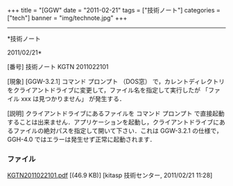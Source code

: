 ﻿+++
title = "[GGW"
date = "2011-02-21"
tags = ["技術ノート"]
categories = ["tech"]
banner = "img/technote.jpg"
+++

-----------------------------------------------------------------------------------------------------------------------------

*技術ノート

2011/02/21*


[番号]
技術ノート KGTN 2011022101

[現象]
[GGW-3.2.1] コマンド プロンプト （DOS窓）
で，カレントディレクトリをクライアントドライブに変更して，ファイル名を指定して実行したが
「ファイル xxx は見つかりません」 が発生する．

[説明]
クライアントドライブにあるファイルを コマンド プロンプト
で直接起動することは出来ません．アプリケーションを起動し，クライアントドライブにあるファイルの絶対パスを指定して開いて下さい．これは
GGW-3.2.1 の仕様で， GGH-4.0 ではエラーは発生せず正常に起動されます．


### ファイル

 
 


[KGTN2011022101.pdf](http://techreport.kitasp.net/attachments/download/491/KGTN2011022101.pdf)
 [(46.9 KB)] [kitasp 技術センター, 2011/02/21
11:28]


 


 

